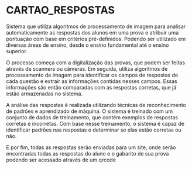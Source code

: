 # CARTAO_RESPOSTAS

Sistema que utiliza algoritmos de processamento de imagem para analisar automaticamente as respostas dos alunos em uma prova e atribuir uma pontuação com base em critérios pré-definidos. Podendo ser utilizado em diversas áreas de ensino, desde o ensino fundamental até o ensino superior.

O processo começa com a digitalização das provas, que podem ser feitas através de scanners ou câmeras. Em seguida, utiliza algoritmos de processamento de imagem para identificar os campos de respostas de cada questão e extrair as informações contidas nesses campos. Essas informações são então comparadas com as respostas corretas, que já estão armazenadas no sistema.

A análise das respostas é realizada utilizando técnicas de reconhecimento de padrões e aprendizado de máquina. O sistema é treinado com um conjunto de dados de treinamento, que contém exemplos de respostas corretas e incorretas. Com base nesse treinamento, o sistema é capaz de identificar padrões nas respostas e determinar se elas estão corretas ou não.

E por fim, todas as respostas serão enviadas para um site, onde serão encontradas todas as respostas do aluno e o gabarito de sua prova podendo ser acessado através de um qrcode
